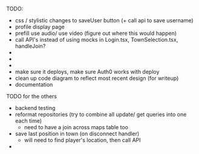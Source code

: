 TODO:
- css / stylistic changes to saveUser button (+ call api to save username)
- profile display page
- prefill use audio/ use video (figure out where this would happen)
- call API's instead of using mocks in Login.tsx, TownSelection.tsx, handleJoin?
- 
- 
- 
- make sure it deploys, make sure Auth0 works with deploy
- clean up code diagram to reflect most recent design (for writeup)
- documentation


TODO for the others
- backend testing
- reformat repositories (try to combine all update/ get queries into one each time)
    -  need to have a join across maps table too
- save last position in town (on disconnect handler)
    - will need to find player's location, then call API
- 